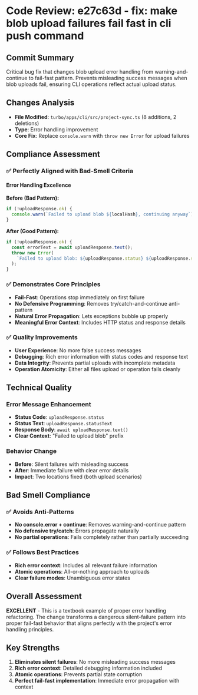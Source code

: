 # Code Review: e27c63d - fix: make blob upload failures fail fast in cli push command

## Commit Summary
Critical bug fix that changes blob upload error handling from warning-and-continue to fail-fast pattern. Prevents misleading success messages when blob uploads fail, ensuring CLI operations reflect actual upload status.

## Changes Analysis
- **File Modified**: `turbo/apps/cli/src/project-sync.ts` (8 additions, 2 deletions)
- **Type**: Error handling improvement
- **Core Fix**: Replace `console.warn` with `throw new Error` for upload failures

## Compliance Assessment

### ✅ Perfectly Aligned with Bad-Smell Criteria

#### Error Handling Excellence
**Before (Bad Pattern):**
```typescript
if (!uploadResponse.ok) {
  console.warn(`Failed to upload blob ${localHash}, continuing anyway`);
}
```

**After (Good Pattern):**
```typescript
if (!uploadResponse.ok) {
  const errorText = await uploadResponse.text();
  throw new Error(
    `Failed to upload blob: ${uploadResponse.status} ${uploadResponse.statusText}\n${errorText}`,
  );
}
```

### ✅ Demonstrates Core Principles
- **Fail-Fast**: Operations stop immediately on first failure
- **No Defensive Programming**: Removes try/catch-and-continue anti-pattern
- **Natural Error Propagation**: Lets exceptions bubble up properly
- **Meaningful Error Context**: Includes HTTP status and response details

### ✅ Quality Improvements
- **User Experience**: No more false success messages
- **Debugging**: Rich error information with status codes and response text
- **Data Integrity**: Prevents partial uploads with incomplete metadata
- **Operation Atomicity**: Either all files upload or operation fails cleanly

## Technical Quality

### Error Message Enhancement
- **Status Code**: `uploadResponse.status`
- **Status Text**: `uploadResponse.statusText`
- **Response Body**: `await uploadResponse.text()`
- **Clear Context**: "Failed to upload blob" prefix

### Behavior Change
- **Before**: Silent failures with misleading success
- **After**: Immediate failure with clear error details
- **Impact**: Two locations fixed (both upload scenarios)

## Bad Smell Compliance

### ✅ Avoids Anti-Patterns
- **No console.error + continue**: Removes warning-and-continue pattern
- **No defensive try/catch**: Errors propagate naturally
- **No partial operations**: Fails completely rather than partially succeeding

### ✅ Follows Best Practices
- **Rich error context**: Includes all relevant failure information
- **Atomic operations**: All-or-nothing approach to uploads
- **Clear failure modes**: Unambiguous error states

## Overall Assessment
**EXCELLENT** - This is a textbook example of proper error handling refactoring. The change transforms a dangerous silent-failure pattern into proper fail-fast behavior that aligns perfectly with the project's error handling principles.

## Key Strengths
1. **Eliminates silent failures**: No more misleading success messages
2. **Rich error context**: Detailed debugging information included
3. **Atomic operations**: Prevents partial state corruption
4. **Perfect fail-fast implementation**: Immediate error propagation with context